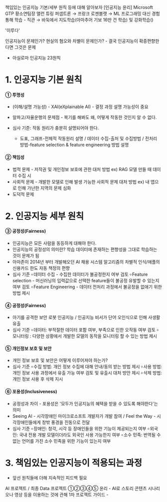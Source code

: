 
책임있는 인공지능 기본/세부 원칙 등에 대해 알아보자
 [인공지능 윤리] Microsoft GTP 황소연팀장
앨런 튜링 퍼샙트론 → 프랑크 로젠블랫 → ML 프로그래밍 대신 경험 통해 학습 - 직관 → 바둑에서 지도학습(아마추어 기보 16만 건 학습) 및 강화학습()

'이루다'

인공지능이 문제인가? 현실의 혐오와 차별이 문제인가? - 결국 인공지능이 확증편향한다면 그것은 문제

- 아실로마 인공지능 23원칙

# 1. 인공지능 기본 원칙
#### ① 투명성
- (이해/설명 가능성) - XAI(eXplainable AI) - 결정 과정 설명 가능성이 중요
- 알파고/자율운행의 문제점 - 복기를 해봐도 왜, 어떻게 작동한 것인지 알 수 없다.  

- 심사 기준: 작동 원리가 충분히 설명되어야 한다. 
  - 도표, 그래프-전체적 작동원리 설명 / 데이터 수집-출처 및 수집방법 / 전처리 방법-feature selection & feature engineering 방법 설명

#### ② 책임성
- 법적 문제 - 저작권 및 개인정보 보호에 관한 대처 방법 ex) RAG 모델 만들 때 데이터 수집 시
- 사회적 문제 - 개발한 모델로 인해 발생 가능한 사회적 문제 대처 방법 ex) 내 앱으로 인해 가난한 지역의 문제 심화
- 도덕적 문제

# 2. 인공지능 세부 원칙

#### ③ 공정성(Fairness)
- 인공지능은 모든 사람을 동등하게 대해야 한다.
- 인공지능의 공정성의 의미란? 
  학습 데이터에 존재하는 편향성을 그대로 학습하는 것이 문제가 됨
- 아마존이 2014년 부터 개발해오던 AI 채용 시스템 알고리즘의 차별적 인식/애플의 신용카드 한도 자동 책정의 편향
- 심사 기준
  ৹ 데이터 수집 - 수집한 데이터가 불공정한지 여부 검토
  ৹ Feature selection - 머신러닝의 입력값으로 선택한 feature들이 불공정 유발할 수 있는지 여부 검토
  ৹ Feature Engineering - 데이터 전처리 과정에서 불공정을 없애기 위한 방법 제시 

#### ④ 공정성(Fairness) 
- 아기를 공격한 보안 로봇 인공지능 / 인공지능 비서가 단어 오인식으로 인해 사생활 유출
- 심사 기준
  ৹ 데이터: 부적절한 데이터 포함 여부, 부족으로 인한 오작동 여부 검토
  ৹ 모니터링 :  다양한 상황에서 개발한 모델의 동작을 모니터링 할 수 있는 방법 제시
  
#### ⑤ 개인정보 보호 및 보안
- 개인 정보 보호 및 보안은 어떻게 이루어져야 하는가?
- 심사 기준
  ৹ 수집 방법: 개인 정보 수집에 대해 안내/동의 받는 방법 제시
  ৹ 사용 방법: 개인 정보 사용 과정에서 유출 가능 여부 검토 및 유출시 대처 방안 제시
  ৹ 삭제 방법: 개인 정보 사용 후 삭제 지시

#### ⑥ 포용성(Inclusiveness)
- 공정성과 차이 - 포용성은 '모두가 인공지능의 혜택을 받을 수 있도록 해야한다'는 의미 
- Seeing AI - 시각장애인 마이크로소프트 개발자가 개발 참여 / Feel the Way - 시각장애인들에게 창밖 풍경을 진동으로 전달 
- 심사 기준
  ৹ 장애인: 청각, 시각 등 장애인들을 위한 기능이 제공되는지 여부
  ৹ 외국인: 국내 전용 개발 모델이더라도 외국인 사용 가능한지 여부
  ৹ 소수 민족: 번역될 수 없는 언어를 가진 소수 민족을 위한 기능이 있는지 여부

# 3. 책임있는 인공지능이 적용되는 과정
- 앞선 원칙들에 더해 지속적인 피드백 필요

AI 프로젝트 / 최종 Data 프로젝트
①②③④⑤
윤리 - AI로 스토리 콘텐츠 시나리오나 영상 등을 이용하는 것에 관해
1차 프로젝트 가이드 - 